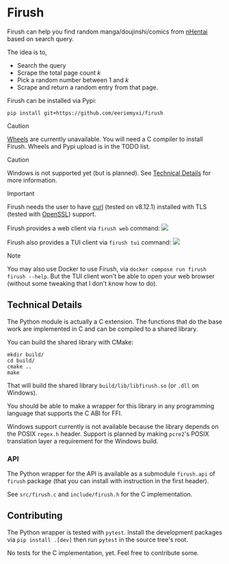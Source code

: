 # Firush
Firush can help you find random manga/doujinshi/comics from [nHentai](https://nhentai.net/) based on search query.

The idea is to,
- Search the query
- Scrape the total page count _k_ 
- Pick a random number between 1 and _k_
- Scrape and return a random entry from that page.

Firush can be installed via Pypi:
```
pip install git+https://github.com/eeriemyxi/firush
```

> [!CAUTION]
> [Wheels](https://pythonwheels.com/) are currently unavailable. You will need a C compiler to install Firush. Wheels and Pypi upload is in the TODO list.

> [!CAUTION]
> Windows is not supported yet (but is planned). See [Technical Details](#technical-details) for more information.

> [!IMPORTANT] 
> Firush needs the user to have [curl](https://github.com/curl/curl) (tested on v8.12.1) installed with TLS (tested with [OpenSSL](https://github.com/openssl/openssl)) support.

Firush provides a web client via `firush web` command:
![](https://files.catbox.moe/lh6kwc.png)

Firush also provides a TUI client via `firush tui` command:
![](https://files.catbox.moe/wxbn6d.png)

> [!NOTE]
> You may also use Docker to use Firush, via `docker compose run firush firush --help`. But the TUI client won't be able to open your web browser (without some tweaking that I don't know how to do).

## Technical Details
The Python module is actually a C extension. The functions that do the base work are implemented in C and can be compiled to a shared library.

You can build the shared library with CMake:
```
mkdir build/
cd build/
cmake ..
make
```
That will build the shared library `build/lib/libfirush.so` (or `.dll` on Windows).

You should be able to make a wrapper for this library in any programming language that supports the C ABI for FFI.

Windows support currently is not available because the library depends on the POSIX `regex.h` header. Support is planned by making `pcre2`'s POSIX translation layer a requirement for the Windows build.

### API
The Python wrapper for the API is available as a submodule `firush.api` of `firush` package (that you can install with instruction in the first header).

See `src/firush.c` and `include/firush.h` for the C implementation.

## Contributing
The Python wrapper is tested with `pytest`. Install the development packages via `pip install .[dev]` then run `pytest` in the source tree's root.

No tests for the C implementation, yet. Feel free to contribute some.
